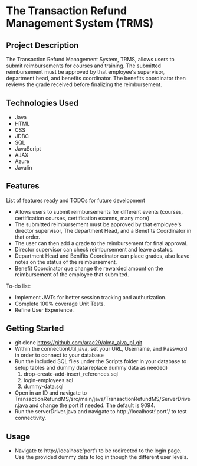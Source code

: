 # The Transaction Refund Management System (TRMS)
## Project Description
The Transaction Refund Management System, TRMS, allows users to submit reimbursements for courses and training. The submitted reimbursement must be approved by that employee's supervisor, department head, and benefits coordinator. The benefits coordinator then reviews the grade received before finalizing the reimbursement.

## Technologies Used
* Java
* HTML
* CSS
* JDBC
* SQL
* JavaScript
* AJAX
* Azure
* Javalin

## Features
List of features ready and TODOs for future development
* Allows users to submit reimbursements for different events (courses, certification courses, certification examns, many more)
* The submitted reimbursement must be approved by that employee's director supervisor, The department Head, and a Benefits Coordinator in that order.
* The user can then add a grade to the reimbursement for final approval.
* Director supervisor can check reimbursement and leave a status.
* Department Head and Benifits Coordinator can place grades, also leave notes on the status of the reimbursement.
* Benefit Coordinator que change the rewarded amount on the reimbursement of the employee that submited.

To-do list:
* Implement JWTs for better session tracking and authurization.
* Complete 100% coverage Unit Tests. 
* Refine User Experience.

## Getting Started
- git clone https://github.com/arac29/alma_alva_p1.git
- Within the connectionUtil.java, set your URL, Username, and Password in order to connect to your database
- Run the included SQL files under the Scripts folder in your database to setup tables and dummy data(replace dummy data as needed)
    1. drop-create-add-insert_references.sql
    2. login-employees.sql
    3. dummy-data.sql
- Open in an ID and navigate to TransactionRefundMS/src/main/java/TransactionRefundMS/ServerDriver.java and change the port if needed. The default is 9094.
- Run the serverDriver.java and navigate to http://localhost:'port'/ to test connectivity.

## Usage
- Navigate to http://localhost:'port'/ to be redirected to the login page. Use the provided dummy data to log in though the different user levels. 
